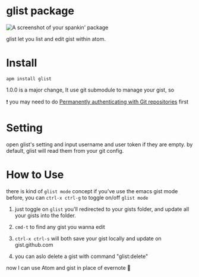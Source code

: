 # glist package

![A screenshot of your spankin' package](https://raw.github.com/jcouyang/glist/master/media/glist.gif)

glist let you list and edit gist within atom.

Install
=======
```
apm install glist
```
1.0.0 is a major change, It use git submodule to manage your gist, so

:heavy_exclamation_mark: you may need to do [Permanently authenticating with Git repositories](https://confluence.atlassian.com/display/STASH/Permanently+authenticating+with+Git+repositories)
first

Setting
========

open glist's setting and input username and user token if they are empty. by default, glist will read them from your git config.

How to Use
==========
there is kind of `glist mode` concept if you've use the emacs gist mode before, you can `ctrl-x ctrl-g` to toggle on/off `glist mode`

1. just toggle on `glist` you'll redirected to your gists folder, and update all your gists into the folder.

2. `cmd-t` to find any gist you wanna edit

3. `ctrl-x ctrl-s` will both save your gist locally and update on gist.github.com

4. you can aslo delete a gist with command "glist:delete"

now I can use Atom and gist in place of evernote :beer:
